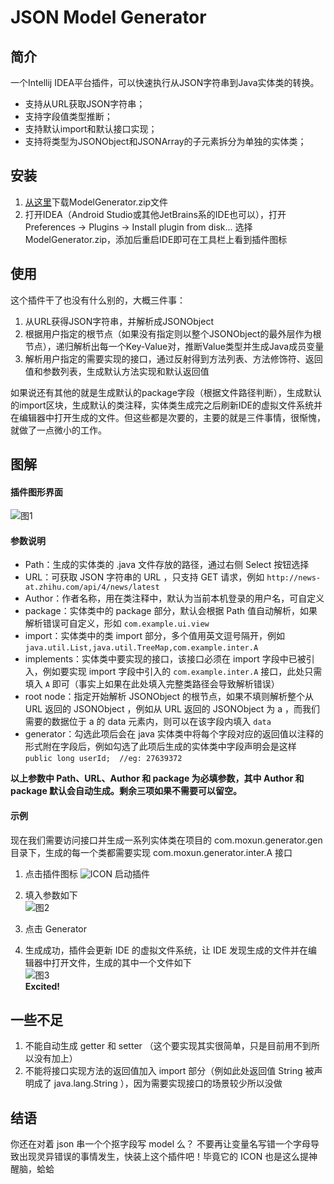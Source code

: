 # JSON Model Generator  

## 简介  
一个Intellij IDEA平台插件，可以快速执行从JSON字符串到Java实体类的转换。
  
- 支持从URL获取JSON字符串； 
- 支持字段值类型推断；    
- 支持默认import和默认接口实现；  
- 支持将类型为JSONObject和JSONArray的子元素拆分为单独的实体类；

## 安装  
1. [从这里](http://gitlab.alibaba-inc.com/moxun.ljf/JsonModelGenerator/blob/master/ModelGenerator.zip)下载ModelGenerator.zip文件  
2. 打开IDEA（Android Studio或其他JetBrains系的IDE也可以），打开Preferences -> Plugins -> Install plugin from disk... 选择ModelGenerator.zip，添加后重启IDE即可在工具栏上看到插件图标

## 使用  
这个插件干了也没有什么别的，大概三件事：  

1. 从URL获得JSON字符串，并解析成JSONObject  
2. 根据用户指定的根节点（如果没有指定则以整个JSONObject的最外层作为根节点），递归解析出每一个Key-Value对，推断Value类型并生成Java成员变量  
3. 解析用户指定的需要实现的接口，通过反射得到方法列表、方法修饰符、返回值和参数列表，生成默认方法实现和默认返回值

如果说还有其他的就是生成默认的package字段（根据文件路径判断），生成默认的import区块，生成默认的类注释，实体类生成完之后刷新IDE的虚拟文件系统并在编辑器中打开生成的文件。但这些都是次要的，主要的就是三件事情，很惭愧，就做了一点微小的工作。

## 图解  
#### 插件图形界面  
![图1](https://raw.githubusercontent.com/misakuo/JsonModelGenerator/master/img/1.png)

#### 参数说明  
- Path：生成的实体类的 .java 文件存放的路径，通过右侧 Select 按钮选择
- URL：可获取 JSON 字符串的 URL ，只支持 GET 请求，例如 `http://news-at.zhihu.com/api/4/news/latest`
- Author：作者名称，用在类注释中，默认为当前本机登录的用户名，可自定义
- package：实体类中的 package 部分，默认会根据 Path 值自动解析，如果解析错误可自定义，形如 `com.example.ui.view`
- import：实体类中的类 import 部分，多个值用英文逗号隔开，例如 `java.util.List,java.util.TreeMap,com.example.inter.A`
- implements：实体类中要实现的接口，该接口必须在 import 字段中已被引入，例如要实现 import 字段中引入的 `com.example.inter.A` 接口，此处只需填入 `A` 即可（事实上如果在此处填入完整类路径会导致解析错误）
- root node：指定开始解析 JSONObject 的根节点，如果不填则解析整个从 URL 返回的 JSONObject ，例如从 URL 返回的 JSONObject 为 a ，而我们需要的数据位于 a 的 data 元素内，则可以在该字段内填入 `data`
- generator：勾选此项后会在 java 实体类中将每个字段对应的返回值以注释的形式附在字段后，例如勾选了此项后生成的实体类中字段声明会是这样 `public long userId;  //eg: 27639372 `

**以上参数中 Path、URL、Author 和 package 为必填参数，其中 Author 和 package 默认会自动生成。剩余三项如果不需要可以留空。**

#### 示例  
现在我们需要访问接口并生成一系列实体类在项目的 com.moxun.generator.gen 目录下，生成的每一个类都需要实现 com.moxun.generator.inter.A 接口  

1. 点击插件图标 ![ICON](https://raw.githubusercontent.com/misakuo/JsonModelGenerator/master/src/icons/icon.gif) 启动插件  
2. 填入参数如下  
![图2](https://raw.githubusercontent.com/misakuo/JsonModelGenerator/master/img/2.png)  
  
3. 点击 Generator   
4. 生成成功，插件会更新 IDE 的虚拟文件系统，让 IDE 发现生成的文件并在编辑器中打开文件，生成的其中一个文件如下  
![图3](https://raw.githubusercontent.com/misakuo/JsonModelGenerator/master/img/3.png)  
**Excited!**

## 一些不足  
1. 不能自动生成 getter 和 setter （这个要实现其实很简单，只是目前用不到所以没有加上）
2. 不能将接口实现方法的返回值加入 import 部分（例如此处返回值 String 被声明成了 java.lang.String ），因为需要实现接口的场景较少所以没做  

## 结语  
你还在对着 json 串一个个抠字段写 model 么？ 不要再让变量名写错一个字母导致出现灵异错误的事情发生，快装上这个插件吧！毕竟它的 ICON 也是这么提神醒脑，蛤蛤